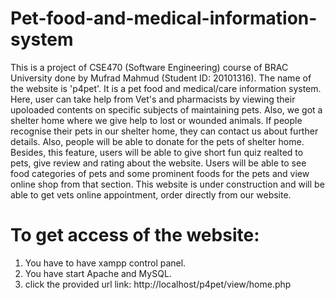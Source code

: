# Pet-food-and-medical-information-system
This is a project of CSE470 (Software Engineering) course of BRAC University done by Mufrad Mahmud (Student ID: 20101316). The name of the website is 'p4pet'. It is a pet food and medical/care information system. Here, user can take help from Vet's and pharmacists by viewing their upoloaded contents on specific subjects of maintaining pets. Also, we got a shelter home where we give help to lost or wounded animals. If people recognise their pets in our shelter home, they can contact us about further details. Also, people will be able to donate for the pets of shelter home. Besides, this feature, users will be able to give short fun quiz realted to pets, give review and rating about the website. Users will be able to see food categories of pets and some prominent foods for the pets and view online shop from that section. This website is under construction and will be able to get vets online appointment, order directly from our website.

  # To get access of the website:
  1. You have to have xampp control panel.
  2. You have start Apache and MySQL.
  3. click the provided url link: http://localhost/p4pet/view/home.php
